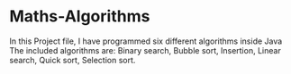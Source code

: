 # Maths-Algorithms
In this Project file, I have programmed six different algorithms inside Java
The included algorithms are: 
Binary search, Bubble sort, Insertion, Linear search, Quick sort, Selection sort.
